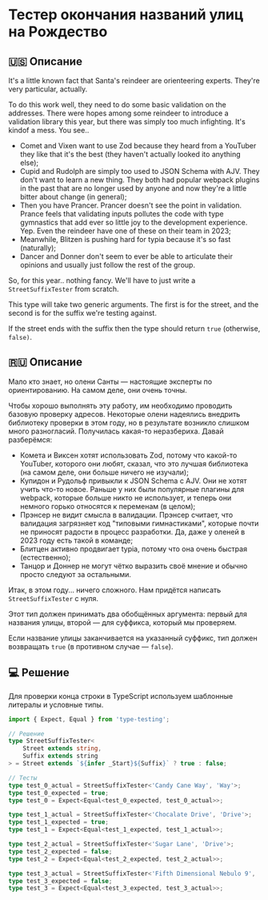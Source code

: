# Тестер окончания названий улиц на Рождество

## 🇺🇸 Описание

It's a little known fact that Santa's reindeer are orienteering experts.
They're very particular, actually.

To do this work well, they need to do some basic validation on the addresses.
There were hopes among some reindeer to introduce a validation library this year,
but there was simply too much infighting. It's kindof a mess. You see..

* Comet and Vixen want to use Zod because they heard from a YouTuber
  they like that it's the best (they haven't actually looked ito anything else);
* Cupid and Rudolph are simply too used to JSON Schema with AJV.
  They don't want to learn a new thing. They both had popular webpack plugins in the past
  that are no longer used by anyone and now they're a little bitter about change (in general);
* Then you have Prancer. Prancer doesn't see the point in validation.
  Prance feels that validating inputs pollutes the code with type gymnastics that add
  ever so little joy to the development experience. Yep. Even the reindeer have one of these
  on their team in 2023;
* Meanwhile, Blitzen is pushing hard for typia because it's so fast (naturally);
* Dancer and Donner don't seem to ever be able to articulate their opinions and usually
  just follow the rest of the group.

So, for this year.. nothing fancy. We'll have to just write a `StreetSuffixTester` from scratch.

This type will take two generic arguments. The first is for the street, and the second is
for the suffix we're testing against.

If the street ends with the suffix then the type should return `true` (otherwise, `false)`.

## 🇷🇺 Описание

Мало кто знает, но олени Санты — настоящие эксперты по ориентированию.
На самом деле, они очень точны.

Чтобы хорошо выполнять эту работу, им необходимо проводить базовую проверку адресов.
Некоторые олени надеялись внедрить библиотеку проверки в этом году, но в результате возникло
слишком много разногласий. Получилась какая-то неразбериха. Давай разберёмся:

* Комета и Виксен хотят использовать Zod, потому что какой-то YouTuber, которого они любят,
  сказал, что это лучшая библиотека (на самом деле, они больше ничего не изучали);
* Купидон и Рудольф привыкли к JSON Schema с AJV. Они не хотят учить что-то новое.
  Раньше у них были популярные плагины для webpack, которые больше никто не использует,
  и теперь они немного горько относятся к переменам (в целом);
* Прэнсер не видит смысла в валидации. Прэнсер считает, что валидация загрязняет код
  "типовыми гимнастиками", которые почти не приносят радости в процесс разработки. Да, даже у
  оленей в 2023 году есть такой в команде;
* Блитцен активно продвигает typia, потому что она очень быстрая (естественно);
* Танцор и Доннер не могут чётко выразить своё мнение и обычно просто следуют за остальными.

Итак, в этом году... ничего сложного. Нам придётся написать `StreetSuffixTester` с нуля.

Этот тип должен принимать два обобщённых аргумента: первый для названия улицы,
второй — для суффикса, который мы проверяем.

Если название улицы заканчивается на указанный суффикс, тип должен возвращать `true`
(в противном случае — `false`).

## 💻 Решение

Для проверки конца строки в TypeScript используем шаблонные литералы и условные типы.

```typescript
import { Expect, Equal } from 'type-testing';

// Решение
type StreetSuffixTester<
    Street extends string,
    Suffix extends string
> = Street extends `${infer _Start}${Suffix}` ? true : false;

// Тесты
type test_0_actual = StreetSuffixTester<'Candy Cane Way', 'Way'>;
type test_0_expected = true;
type test_0 = Expect<Equal<test_0_expected, test_0_actual>>;

type test_1_actual = StreetSuffixTester<'Chocalate Drive', 'Drive'>;
type test_1_expected = true;
type test_1 = Expect<Equal<test_1_expected, test_1_actual>>;

type test_2_actual = StreetSuffixTester<'Sugar Lane', 'Drive'>;
type test_2_expected = false;
type test_2 = Expect<Equal<test_2_expected, test_2_actual>>;

type test_3_actual = StreetSuffixTester<'Fifth Dimensional Nebulo 9', 'invalid'>;
type test_3_expected = false;
type test_3 = Expect<Equal<test_3_expected, test_3_actual>>;
```